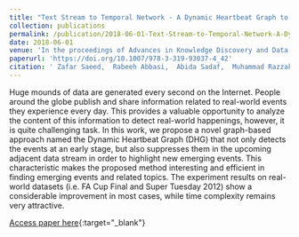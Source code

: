 ```yaml
---
title: "Text Stream to Temporal Network - A Dynamic Heartbeat Graph to Detect Emerging Events on Twitter"
collection: publications
permalink: /publication/2018-06-01-Text-Stream-to-Temporal-Network-A-Dynamic-Heartbeat-Graph-to-Detect-Emerging-Events-on-Twitter
date: 2018-06-01
venue: 'In the proceedings of Advances in Knowledge Discovery and Data Mining, PAKDD 2018'
paperurl: 'https://doi.org/10.1007/978-3-319-93037-4_42'
citation: ' Zafar Saeed,  Rabeeh Abbasi,  Abida Sadaf,  Muhammad Razzak,  Guandong Xu, &quot;Text Stream to Temporal Network - A Dynamic Heartbeat Graph to Detect Emerging Events on Twitter.&quot; In the proceedings of Advances in Knowledge Discovery and Data Mining, PAKDD 2018, 2018.'
---
```

Huge mounds of data are generated every second on the Internet. People around the globe publish and share information related to real-world events they experience every day. This provides a valuable opportunity to analyze the content of this information to detect real-world happenings, however, it is quite challenging task. In this work, we propose a novel graph-based approach named the Dynamic Heartbeat Graph (DHG) that not only detects the events at an early stage, but also suppresses them in the upcoming adjacent data stream in order to highlight new emerging events. This characteristic makes the proposed method interesting and efficient in finding emerging events and related topics. The experiment results on real-world datasets (i.e. FA Cup Final and Super Tuesday 2012) show a considerable improvement in most cases, while time complexity remains very attractive.

[Access paper here](https://doi.org/10.1007/978-3-319-93037-4_42){:target="_blank"}
